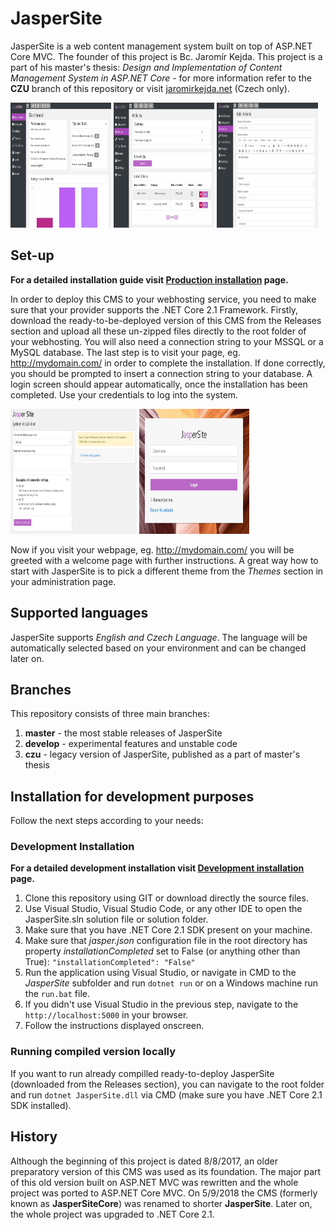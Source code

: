 # JasperSite
JasperSite is a web content management system built on top of ASP.NET Core MVC. The founder of this project is Bc. Jaromír Kejda. This project is a part of his master's thesis: _Design and Implementation of Content Management System in ASP.NET Core_ - for more information refer to the __CZU__ branch of this repository or visit [jaromirkejda.net](https://www.jaromirkejda.net) (Czech only). 



<p float="left">
  <img  src="https://github.com/kejdajar/JasperSite/blob/master/resources/readme_resources/dashboard.jpg" width="32%" height="200px" />
  <img  src="https://github.com/kejdajar/JasperSite/blob/master/resources/readme_resources/articles_overview.jpg" width="32%" height="200px" /> 
  <img  src="https://github.com/kejdajar/JasperSite/blob/master/resources/readme_resources/edit_article.jpg" width="32%" height="200px" />
</p>

## Set-up
__For a detailed installation guide visit [Production installation](https://github.com/kejdajar/JasperSite/wiki/Production-installation) page.__
 
In order to deploy this CMS to your webhosting service, you need to make sure that your provider supports the .NET Core 2.1 Framework. Firstly, download the ready-to-be-deployed version of this CMS from the Releases section and upload all these un-zipped files directly to the root folder of your webhosting. You will also need a connection string to your MSSQL or a MySQL database. The last step is to visit your page, eg. http://mydomain.com/ in order to complete the installation. If done correctly, you should be prompted to insert a connection string to your database. A login screen should appear automatically, once the installation has been completed. Use your credentials to log into the system.

<p float="left">
<img  src="https://github.com/kejdajar/JasperSite/blob/master/resources/readme_resources/installation_page.jpg" width="40%" height="200px" />
  <img  src="https://github.com/kejdajar/JasperSite/blob/master/resources/readme_resources/login_page.jpg" width="35%" height="200px" />
</p>

Now if you visit your webpage, eg. http://mydomain.com/ you will be greeted with a welcome page with further instructions. A great way how to start with JasperSite is to pick a different theme from the *Themes* section in your administration page.

## Supported languages
JasperSite supports _English and Czech Language_. The language will be automatically selected based on your environment and can be changed later on.

## Branches
This repository consists of three main branches:

1. __master__ - the most stable releases of JasperSite
2. __develop__ - experimental features and unstable code
3. __czu__ - legacy version of JasperSite, published as a part of master's thesis

## Installation for development purposes
Follow the next steps according to your needs:

### Development Installation
__For a detailed development installation visit [Development installation](https://github.com/kejdajar/JasperSite/wiki/Development-installation) page.__
 
1. Clone this repository using GIT or download directly the source files.
2. Use Visual Studio, Visual Studio Code, or any other IDE to open the JasperSite.sln solution file or solution folder.
3. Make sure that you have .NET Core 2.1 SDK present on your machine.
4. Make sure that _jasper.json_ configuration file in the root directory has property _installationCompleted_ set to False (or anything other than True): `"installationCompleted": "False"`
5. Run the application using Visual Studio, or navigate in CMD to the _JasperSite_ subfolder and run `dotnet run` or on a Windows machine run the `run.bat` file.
6. If you didn't use Visual Studio in the previous step, navigate to the `http://localhost:5000` in your browser.
7. Follow the instructions displayed onscreen.


### Running compiled version locally
If you want to run already compilled ready-to-deploy JasperSite (downloaded from the Releases section), you can navigate to the root folder and run `dotnet JasperSite.dll` via CMD (make sure you have .NET Core 2.1 SDK installed). 


## History
Although the beginning of this project is dated 8/8/2017, an older preparatory version of this CMS was used as its foundation.
The major part of this old version built on ASP.NET MVC was rewritten and the whole project was ported to ASP.NET Core MVC. On 5/9/2018 the CMS (formerly known as __JasperSiteCore__) was renamed to shorter __JasperSite__. Later on, the whole project was upgraded to .NET Core 2.1.
